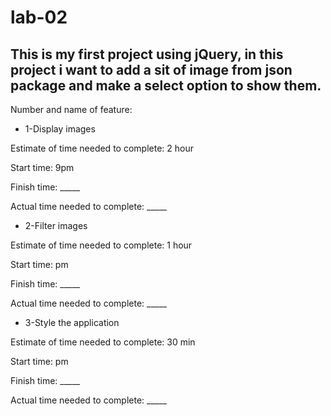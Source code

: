 # lab-02

## This is my first project using jQuery, in this project i want to add a sit of image from json package and make a select option to show them.

Number and name of feature: 
* 1-Display images

Estimate of time needed to complete: 2 hour

Start time: 9pm

Finish time: _____

Actual time needed to complete: _____


* 2-Filter images

Estimate of time needed to complete: 1 hour

Start time: pm

Finish time: _____

Actual time needed to complete: _____


* 3-Style the application
                    
Estimate of time needed to complete: 30 min

Start time: pm

Finish time: _____

Actual time needed to complete: _____